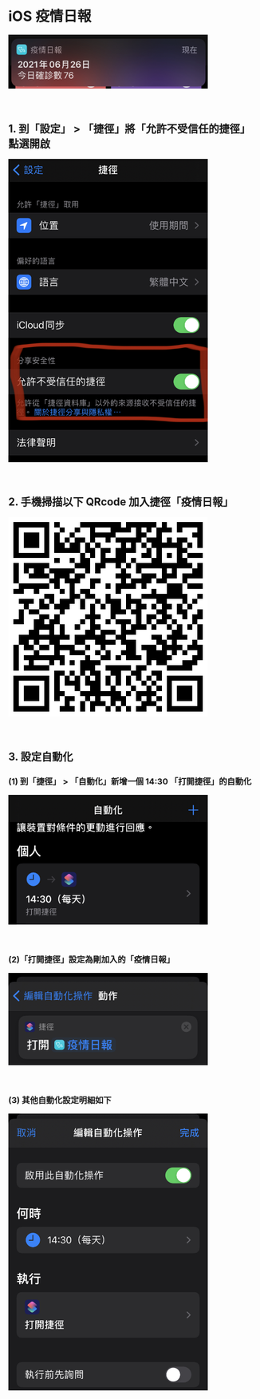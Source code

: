 <p align="center"><h1>iOS 疫情日報</h1></p>
<p align="left"><img width="400" src="./1.png"></p><br/>

## 1. 到「設定」 > 「捷徑」將「允許不受信任的捷徑」點選開啟<br/>
<p align="left"><img width="400" src="./2.png"></p><br/>

## 2. 手機掃描以下 QRcode 加入捷徑「疫情日報」 <br/>
<p align="left"><img width="400" src="./3.png"></p><br/>

## 3. 設定自動化 <br/>
### (1) 到「捷徑」 > 「自動化」新增一個 14:30 「打開捷徑」的自動化<br/>
<p align="left"><img width="400" src="./4.png"></p><br/>

### (2)「打開捷徑」設定為剛加入的「疫情日報」<br/>
<p align="left"><img width="400" src="./6.png"></p><br/>

### (3) 其他自動化設定明細如下<br/>
<p align="left"><img width="400" src="./5.png"></p><br/>
